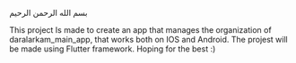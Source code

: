 بسم الله الرحمن الرحيم

This project Is made to create an app that manages the organization of daralarkam_main_app, that works both on IOS and Android.
The projest will be made using Flutter framework.
Hoping for the best :)
